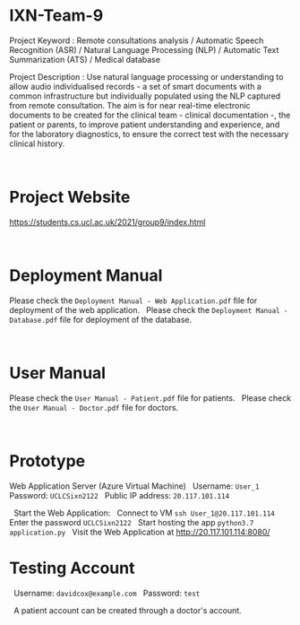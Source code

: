 # IXN-Team-9

Project Keyword : Remote consultations analysis / Automatic Speech Recognition (ASR) / Natural Language Processing (NLP) / Automatic Text Summarization (ATS) / Medical database

Project Description : Use natural language processing or understanding to allow audio individualised records - a set of smart documents with a common infrastructure but individually populated using the NLP captured from remote consultation. The aim is for near real-time electronic documents to be created for the clinical team - clinical documentation -, the patient or parents, to improve patient understanding and experience, and for the laboratory diagnostics, to ensure the correct test with the necessary clinical history.

&nbsp;
&nbsp;
&nbsp;

# Project Website
https://students.cs.ucl.ac.uk/2021/group9/index.html

&nbsp;

# Deployment Manual
Please check the `Deployment Manual - Web Application.pdf` file for deployment of the web application.
&nbsp;
Please check the `Deployment Manual - Database.pdf` file for deployment of the database.

&nbsp;

# User Manual 
Please check the `User Manual - Patient.pdf` file for patients.
&nbsp;
Please check the `User Manual - Doctor.pdf` file for doctors.

&nbsp;

# Prototype
Web Application Server (Azure Virtual Machine)
&nbsp;
Username: `User_1`
&nbsp;
Password: `UCLCSixn2122`
&nbsp;
Public IP address: `20.117.101.114`

&nbsp;
Start the Web Application:
&nbsp;
Connect to VM `ssh User_1@20.117.101.114`
&nbsp;
Enter the password `UCLCSixn2122`
&nbsp;
Start hosting the app `python3.7 application.py`
&nbsp;
Visit the Web Application at http://20.117.101.114:8080/

# Testing Account
&nbsp;
Username: `davidcox@example.com`
&nbsp;
Password: `test`

&nbsp;
A patient account can be created through a doctor's account.

